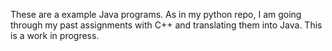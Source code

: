 These are a example Java programs.  As in my python repo, I am going through
my past assignments with C++ and translating them into Java.  This is a work
in progress.
